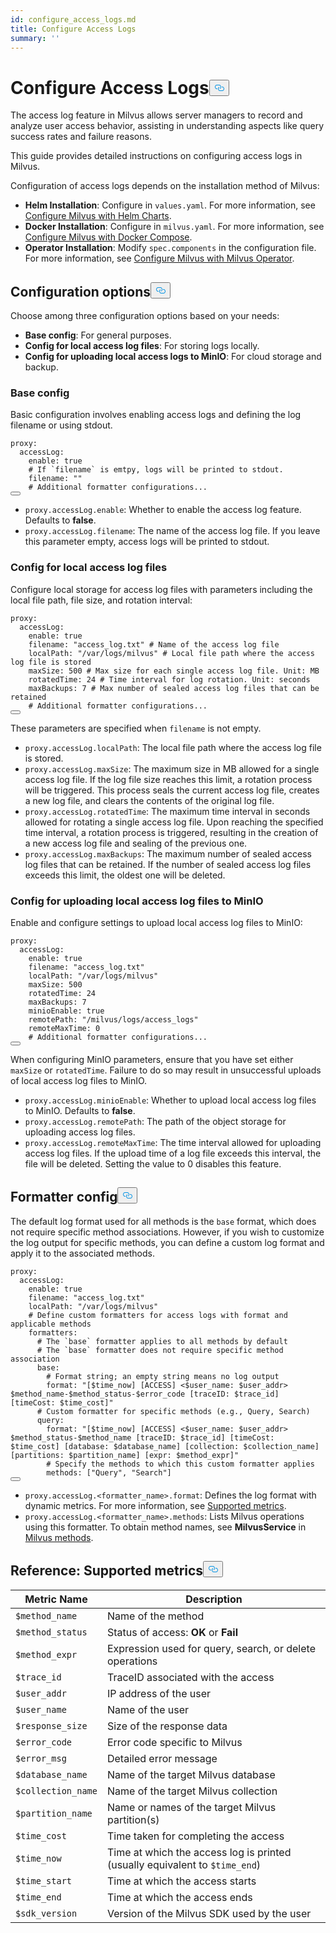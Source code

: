 ```yaml
---
id: configure_access_logs.md
title: Configure Access Logs
summary: ''
---
```

<h1 id="Configure-Access-Logs" class="common-anchor-header">Configure Access Logs<button data-href="#Configure-Access-Logs" class="anchor-icon" translate="no">
      <svg translate="no"
        aria-hidden="true"
        focusable="false"
        height="20"
        version="1.1"
        viewBox="0 0 16 16"
        width="16"
      >
        <path
          fill="#0092E4"
          fill-rule="evenodd"
          d="M4 9h1v1H4c-1.5 0-3-1.69-3-3.5S2.55 3 4 3h4c1.45 0 3 1.69 3 3.5 0 1.41-.91 2.72-2 3.25V8.59c.58-.45 1-1.27 1-2.09C10 5.22 8.98 4 8 4H4c-.98 0-2 1.22-2 2.5S3 9 4 9zm9-3h-1v1h1c1 0 2 1.22 2 2.5S13.98 12 13 12H9c-.98 0-2-1.22-2-2.5 0-.83.42-1.64 1-2.09V6.25c-1.09.53-2 1.84-2 3.25C6 11.31 7.55 13 9 13h4c1.45 0 3-1.69 3-3.5S14.5 6 13 6z"
        ></path>
      </svg>
    </button></h1><p>The access log feature in Milvus allows server managers to record and analyze user access behavior, assisting in understanding aspects like query success rates and failure reasons.</p>
<p>This guide provides detailed instructions on configuring access logs in Milvus.</p>
<p>Configuration of access logs depends on the installation method of Milvus:</p>
<ul>
<li><strong>Helm Installation</strong>: Configure in <code translate="no">values.yaml</code>. For more information, see <a href="/docs/zh/configure-helm.md">Configure Milvus with Helm Charts</a>.</li>
<li><strong>Docker Installation</strong>: Configure in <code translate="no">milvus.yaml</code>. For more information, see <a href="/docs/zh/configure-docker.md">Configure Milvus with Docker Compose</a>.</li>
<li><strong>Operator Installation</strong>: Modify <code translate="no">spec.components</code> in the configuration file. For more information, see <a href="/docs/zh/configure_operator.md">Configure Milvus with Milvus Operator</a>.</li>
</ul>
<h2 id="Configuration-options" class="common-anchor-header">Configuration options<button data-href="#Configuration-options" class="anchor-icon" translate="no">
      <svg translate="no"
        aria-hidden="true"
        focusable="false"
        height="20"
        version="1.1"
        viewBox="0 0 16 16"
        width="16"
      >
        <path
          fill="#0092E4"
          fill-rule="evenodd"
          d="M4 9h1v1H4c-1.5 0-3-1.69-3-3.5S2.55 3 4 3h4c1.45 0 3 1.69 3 3.5 0 1.41-.91 2.72-2 3.25V8.59c.58-.45 1-1.27 1-2.09C10 5.22 8.98 4 8 4H4c-.98 0-2 1.22-2 2.5S3 9 4 9zm9-3h-1v1h1c1 0 2 1.22 2 2.5S13.98 12 13 12H9c-.98 0-2-1.22-2-2.5 0-.83.42-1.64 1-2.09V6.25c-1.09.53-2 1.84-2 3.25C6 11.31 7.55 13 9 13h4c1.45 0 3-1.69 3-3.5S14.5 6 13 6z"
        ></path>
      </svg>
    </button></h2><p>Choose among three configuration options based on your needs:</p>
<ul>
<li><strong>Base config</strong>: For general purposes.</li>
<li><strong>Config for local access log files</strong>: For storing logs locally.</li>
<li><strong>Config for uploading local access logs to MinIO</strong>: For cloud storage and backup.</li>
</ul>
<h3 id="Base-config" class="common-anchor-header">Base config</h3><p>Basic configuration involves enabling access logs and defining the log filename or using stdout.</p>
<pre><code translate="no" class="language-yaml">proxy:
  accessLog:
    <span class="hljs-built_in">enable</span>: <span class="hljs-literal">true</span>
    <span class="hljs-comment"># If `filename` is emtpy, logs will be printed to stdout.</span>
    filename: <span class="hljs-string">&quot;&quot;</span>
    <span class="hljs-comment"># Additional formatter configurations...</span>
<button class="copy-code-btn"></button></code></pre>
<ul>
<li><code translate="no">proxy.accessLog.enable</code>: Whether to enable the access log feature. Defaults to <strong>false</strong>.</li>
<li><code translate="no">proxy.accessLog.filename</code>: The name of the access log file. If you leave this parameter empty, access logs will be printed to stdout.</li>
</ul>
<h3 id="Config-for-local-access-log-files" class="common-anchor-header">Config for local access log files</h3><p>Configure local storage for access log files with parameters including the local file path, file size, and rotation interval:</p>
<pre><code translate="no" class="language-yaml">proxy:
  accessLog:
    enable: true
    filename: <span class="hljs-string">&quot;access_log.txt&quot;</span> <span class="hljs-comment"># Name of the access log file</span>
    localPath: <span class="hljs-string">&quot;/var/logs/milvus&quot;</span> <span class="hljs-comment"># Local file path where the access log file is stored</span>
    maxSize: <span class="hljs-number">500</span> <span class="hljs-comment"># Max size for each single access log file. Unit: MB</span>
    rotatedTime: <span class="hljs-number">24</span> <span class="hljs-comment"># Time interval for log rotation. Unit: seconds</span>
    maxBackups: <span class="hljs-number">7</span> <span class="hljs-comment"># Max number of sealed access log files that can be retained</span>
    <span class="hljs-comment"># Additional formatter configurations...</span>
<button class="copy-code-btn"></button></code></pre>
<p>These parameters are specified when <code translate="no">filename</code> is not empty.</p>
<ul>
<li><code translate="no">proxy.accessLog.localPath</code>: The local file path where the access log file is stored.</li>
<li><code translate="no">proxy.accessLog.maxSize</code>: The maximum size in MB allowed for a single access log file. If the log file size reaches this limit, a rotation process will be triggered. This process seals the current access log file, creates a new log file, and clears the contents of the original log file.</li>
<li><code translate="no">proxy.accessLog.rotatedTime</code>: The maximum time interval in seconds allowed for rotating a single access log file. Upon reaching the specified time interval, a rotation process is triggered, resulting in the creation of a new access log file and sealing of the previous one.</li>
<li><code translate="no">proxy.accessLog.maxBackups</code>: The maximum number of sealed access log files that can be retained. If the number of sealed access log files exceeds this limit, the oldest one will be deleted.</li>
</ul>
<h3 id="Config-for-uploading-local-access-log-files-to-MinIO" class="common-anchor-header">Config for uploading local access log files to MinIO</h3><p>Enable and configure settings to upload local access log files to MinIO:</p>
<pre><code translate="no" class="language-yaml">proxy:
  accessLog:
    <span class="hljs-built_in">enable</span>: <span class="hljs-literal">true</span>
    filename: <span class="hljs-string">&quot;access_log.txt&quot;</span>
    localPath: <span class="hljs-string">&quot;/var/logs/milvus&quot;</span>
    maxSize: 500
    rotatedTime: 24 
    maxBackups: 7
    minioEnable: <span class="hljs-literal">true</span>
    remotePath: <span class="hljs-string">&quot;/milvus/logs/access_logs&quot;</span>
    remoteMaxTime: 0
    <span class="hljs-comment"># Additional formatter configurations...</span>
<button class="copy-code-btn"></button></code></pre>
<p>When configuring MinIO parameters, ensure that you have set either <code translate="no">maxSize</code> or <code translate="no">rotatedTime</code>. Failure to do so may result in unsuccessful uploads of local access log files to MinIO.</p>
<ul>
<li><code translate="no">proxy.accessLog.minioEnable</code>: Whether to upload local access log files to MinIO. Defaults to <strong>false</strong>.</li>
<li><code translate="no">proxy.accessLog.remotePath</code>: The path of the object storage for uploading access log files.</li>
<li><code translate="no">proxy.accessLog.remoteMaxTime</code>: The time interval allowed for uploading access log files. If the upload time of a log file exceeds this interval, the file will be deleted. Setting the value to 0 disables this feature.</li>
</ul>
<h2 id="Formatter-config" class="common-anchor-header">Formatter config<button data-href="#Formatter-config" class="anchor-icon" translate="no">
      <svg translate="no"
        aria-hidden="true"
        focusable="false"
        height="20"
        version="1.1"
        viewBox="0 0 16 16"
        width="16"
      >
        <path
          fill="#0092E4"
          fill-rule="evenodd"
          d="M4 9h1v1H4c-1.5 0-3-1.69-3-3.5S2.55 3 4 3h4c1.45 0 3 1.69 3 3.5 0 1.41-.91 2.72-2 3.25V8.59c.58-.45 1-1.27 1-2.09C10 5.22 8.98 4 8 4H4c-.98 0-2 1.22-2 2.5S3 9 4 9zm9-3h-1v1h1c1 0 2 1.22 2 2.5S13.98 12 13 12H9c-.98 0-2-1.22-2-2.5 0-.83.42-1.64 1-2.09V6.25c-1.09.53-2 1.84-2 3.25C6 11.31 7.55 13 9 13h4c1.45 0 3-1.69 3-3.5S14.5 6 13 6z"
        ></path>
      </svg>
    </button></h2><p>The default log format used for all methods is the <code translate="no">base</code> format, which does not require specific method associations. However, if you wish to customize the log output for specific methods, you can define a custom log format and apply it to the associated methods.</p>
<pre><code translate="no" class="language-yaml">proxy:
  accessLog:
    <span class="hljs-built_in">enable</span>: <span class="hljs-literal">true</span>
    filename: <span class="hljs-string">&quot;access_log.txt&quot;</span>
    localPath: <span class="hljs-string">&quot;/var/logs/milvus&quot;</span>
    <span class="hljs-comment"># Define custom formatters for access logs with format and applicable methods</span>
    formatters:
      <span class="hljs-comment"># The `base` formatter applies to all methods by default</span>
      <span class="hljs-comment"># The `base` formatter does not require specific method association</span>
      base: 
        <span class="hljs-comment"># Format string; an empty string means no log output</span>
        format: <span class="hljs-string">&quot;[<span class="hljs-variable">$time_now</span>] [ACCESS] &lt;<span class="hljs-variable">$user_name</span>: <span class="hljs-variable">$user_addr</span>&gt; <span class="hljs-variable">$method_name</span>-<span class="hljs-variable">$method_status</span>-<span class="hljs-variable">$error_code</span> [traceID: <span class="hljs-variable">$trace_id</span>] [timeCost: <span class="hljs-variable">$time_cost</span>]&quot;</span>
      <span class="hljs-comment"># Custom formatter for specific methods (e.g., Query, Search)</span>
      query: 
        format: <span class="hljs-string">&quot;[<span class="hljs-variable">$time_now</span>] [ACCESS] &lt;<span class="hljs-variable">$user_name</span>: <span class="hljs-variable">$user_addr</span>&gt; <span class="hljs-variable">$method_status</span>-<span class="hljs-variable">$method_name</span> [traceID: <span class="hljs-variable">$trace_id</span>] [timeCost: <span class="hljs-variable">$time_cost</span>] [database: <span class="hljs-variable">$database_name</span>] [collection: <span class="hljs-variable">$collection_name</span>] [partitions: <span class="hljs-variable">$partition_name</span>] [expr: <span class="hljs-variable">$method_expr</span>]&quot;</span>
        <span class="hljs-comment"># Specify the methods to which this custom formatter applies</span>
        methods: [<span class="hljs-string">&quot;Query&quot;</span>, <span class="hljs-string">&quot;Search&quot;</span>]
<button class="copy-code-btn"></button></code></pre>
<ul>
<li><code translate="no">proxy.accessLog.&lt;formatter_name&gt;.format</code>: Defines the log format with dynamic metrics. For more information, see <a href="#reference-supported-metrics">Supported metrics</a>.</li>
<li><code translate="no">proxy.accessLog.&lt;formatter_name&gt;.methods</code>: Lists Milvus operations using this formatter. To obtain method names, see <strong>MilvusService</strong> in <a href="https://github.com/milvus-io/milvus-proto/blob/master/proto/milvus.proto">Milvus methods</a>.</li>
</ul>
<h2 id="Reference-Supported-metrics" class="common-anchor-header">Reference: Supported metrics<button data-href="#Reference-Supported-metrics" class="anchor-icon" translate="no">
      <svg translate="no"
        aria-hidden="true"
        focusable="false"
        height="20"
        version="1.1"
        viewBox="0 0 16 16"
        width="16"
      >
        <path
          fill="#0092E4"
          fill-rule="evenodd"
          d="M4 9h1v1H4c-1.5 0-3-1.69-3-3.5S2.55 3 4 3h4c1.45 0 3 1.69 3 3.5 0 1.41-.91 2.72-2 3.25V8.59c.58-.45 1-1.27 1-2.09C10 5.22 8.98 4 8 4H4c-.98 0-2 1.22-2 2.5S3 9 4 9zm9-3h-1v1h1c1 0 2 1.22 2 2.5S13.98 12 13 12H9c-.98 0-2-1.22-2-2.5 0-.83.42-1.64 1-2.09V6.25c-1.09.53-2 1.84-2 3.25C6 11.31 7.55 13 9 13h4c1.45 0 3-1.69 3-3.5S14.5 6 13 6z"
        ></path>
      </svg>
    </button></h2><table>
<thead>
<tr><th>Metric Name</th><th>Description</th></tr>
</thead>
<tbody>
<tr><td><code translate="no">$method_name</code></td><td>Name of the method</td></tr>
<tr><td><code translate="no">$method_status</code></td><td>Status of access: <strong>OK</strong> or <strong>Fail</strong></td></tr>
<tr><td><code translate="no">$method_expr</code></td><td>Expression used for query, search, or delete operations</td></tr>
<tr><td><code translate="no">$trace_id</code></td><td>TraceID associated with the access</td></tr>
<tr><td><code translate="no">$user_addr</code></td><td>IP address of the user</td></tr>
<tr><td><code translate="no">$user_name</code></td><td>Name of the user</td></tr>
<tr><td><code translate="no">$response_size</code></td><td>Size of the response data</td></tr>
<tr><td><code translate="no">$error_code</code></td><td>Error code specific to Milvus</td></tr>
<tr><td><code translate="no">$error_msg</code></td><td>Detailed error message</td></tr>
<tr><td><code translate="no">$database_name</code></td><td>Name of the target Milvus database</td></tr>
<tr><td><code translate="no">$collection_name</code></td><td>Name of the target Milvus collection</td></tr>
<tr><td><code translate="no">$partition_name</code></td><td>Name or names of the target Milvus partition(s)</td></tr>
<tr><td><code translate="no">$time_cost</code></td><td>Time taken for completing the access</td></tr>
<tr><td><code translate="no">$time_now</code></td><td>Time at which the access log is printed (usually equivalent to <code translate="no">$time_end</code>)</td></tr>
<tr><td><code translate="no">$time_start</code></td><td>Time at which the access starts</td></tr>
<tr><td><code translate="no">$time_end</code></td><td>Time at which the access ends</td></tr>
<tr><td><code translate="no">$sdk_version</code></td><td>Version of the Milvus SDK used by the user</td></tr>
</tbody>
</table>
